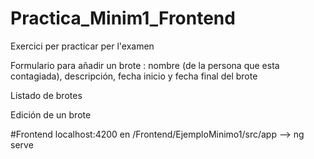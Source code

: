 # Practica_Minim1_Frontend
Exercici per practicar per l'examen

Formulario para añadir un brote : nombre (de la persona que esta contagiada), descripción, fecha inicio y fecha final del brote

Listado de brotes

Edición de un brote 

#Frontend localhost:4200 en /Frontend/EjemploMinimo1/src/app --> ng serve
